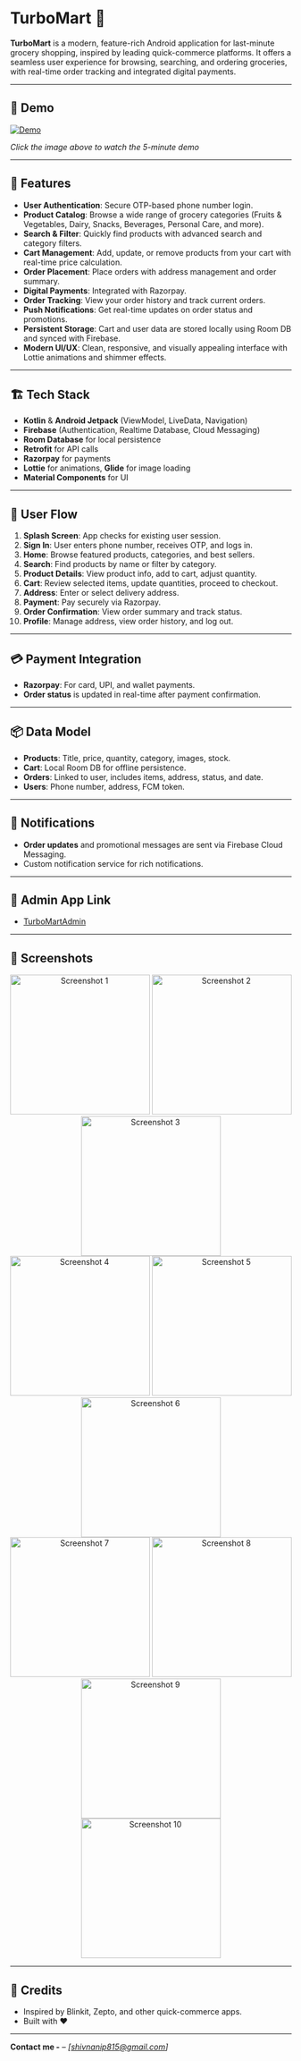 # TurboMart 🛒

**TurboMart** is a modern, feature-rich Android application for last-minute grocery shopping, inspired by leading quick-commerce platforms. It offers a seamless user experience for browsing, searching, and ordering groceries, with real-time order tracking and integrated digital payments.

---


## 🎥 Demo 

[![Demo](https://img.youtube.com/vi/-Cvvxf7GKgE/mqdefault.jpg)](https://youtu.be/LZ-4i0Wlfh0)


_Click the image above to watch the 5-minute demo_

---

## 🚀 Features

- **User Authentication**: Secure OTP-based phone number login.
- **Product Catalog**: Browse a wide range of grocery categories (Fruits & Vegetables, Dairy, Snacks, Beverages, Personal Care, and more).
- **Search & Filter**: Quickly find products with advanced search and category filters.
- **Cart Management**: Add, update, or remove products from your cart with real-time price calculation.
- **Order Placement**: Place orders with address management and order summary.
- **Digital Payments**: Integrated with Razorpay.
- **Order Tracking**: View your order history and track current orders.
- **Push Notifications**: Get real-time updates on order status and promotions.
- **Persistent Storage**: Cart and user data are stored locally using Room DB and synced with Firebase.
- **Modern UI/UX**: Clean, responsive, and visually appealing interface with Lottie animations and shimmer effects.

---

## 🏗️ Tech Stack

- **Kotlin** & **Android Jetpack** (ViewModel, LiveData, Navigation)
- **Firebase** (Authentication, Realtime Database, Cloud Messaging)
- **Room Database** for local persistence
- **Retrofit** for API calls
- **Razorpay** for payments
- **Lottie** for animations, **Glide** for image loading
- **Material Components** for UI

---

## 📲 User Flow

1. **Splash Screen**: App checks for existing user session.
2. **Sign In**: User enters phone number, receives OTP, and logs in.
3. **Home**: Browse featured products, categories, and best sellers.
4. **Search**: Find products by name or filter by category.
5. **Product Details**: View product info, add to cart, adjust quantity.
6. **Cart**: Review selected items, update quantities, proceed to checkout.
7. **Address**: Enter or select delivery address.
8. **Payment**: Pay securely via Razorpay.
9. **Order Confirmation**: View order summary and track status.
10. **Profile**: Manage address, view order history, and log out.

---

## 💳 Payment Integration

- **Razorpay**: For card, UPI, and wallet payments.
- **Order status** is updated in real-time after payment confirmation.

---

## 📦 Data Model

- **Products**: Title, price, quantity, category, images, stock.
- **Cart**: Local Room DB for offline persistence.
- **Orders**: Linked to user, includes items, address, status, and date.
- **Users**: Phone number, address, FCM token.

---

## 🔔 Notifications

- **Order updates** and promotional messages are sent via Firebase Cloud Messaging.
- Custom notification service for rich notifications.

---

## 🚀 Admin App Link
- [TurboMartAdmin](https://github.com/Piyushh10/TurboMartAdmin)

---

## 📸 Screenshots

<div align="center">

<img src="screenshots/tm8.jpg" alt="Screenshot 1" width="250" />
<img src="screenshots/tm9.jpg" alt="Screenshot 2" width="250" />
<img src="screenshots/tm4.jpg" alt="Screenshot 3" width="250" />
<br/>
<img src="screenshots/tm7.jpg" alt="Screenshot 4" width="250" />
<img src="screenshots/tm5.jpg" alt="Screenshot 5" width="250" />
<img src="screenshots/tm10.jpg" alt="Screenshot 6" width="250" />
<br/>
<img src="screenshots/tm3.jpg" alt="Screenshot 7" width="250" />
<img src="screenshots/tm1.jpg" alt="Screenshot 8" width="250" />
<img src="screenshots/tm6.jpg" alt="Screenshot 9" width="250" />
<br/>
<img src="screenshots/tm2.jpg" alt="Screenshot 10" width="250" />

</div>

---

## 🙌 Credits

- Inspired by Blinkit, Zepto, and other quick-commerce apps.
- Built with ❤️ 

---

**Contact me -** – _[shivnanip815@gmail.com]_ 
